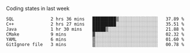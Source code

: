 Coding states in last week

<!--START_SECTION:waka-->

```text
SQL              2 hrs 36 mins   █████████▒░░░░░░░░░░░░░░░   37.89 %
C++              2 hrs 27 mins   █████████░░░░░░░░░░░░░░░░   35.51 %
Java             1 hr 30 mins    █████▒░░░░░░░░░░░░░░░░░░░   21.88 %
CMake            9 mins          ▓░░░░░░░░░░░░░░░░░░░░░░░░   02.32 %
YAML             6 mins          ▒░░░░░░░░░░░░░░░░░░░░░░░░   01.60 %
GitIgnore file   3 mins          ▒░░░░░░░░░░░░░░░░░░░░░░░░   00.78 %
```

<!--END_SECTION:waka-->
